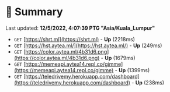 # 📖 Summary
Last updated: **12/5/2022, 4:07:39 PTG "Asia/Kuala_Lumpur"**

- `GET` [https://shrt.ml](https://shrt.ml) - **Up** (2218ms)
- `GET` [https://hst.aytea.ml/](https://hst.aytea.ml/) - **Up** (249ms)
- `GET` [https://color.aytea.ml/4b31d6.png](https://color.aytea.ml/4b31d6.png) - **Up** (1679ms)
- `GET` [https://memeapi.aytea14.repl.co/gimme](https://memeapi.aytea14.repl.co/gimme) - **Up** (1399ms)
- `GET` [https://teledrivemy.herokuapp.com/dashboard](https://teledrivemy.herokuapp.com/dashboard) - **Up** (238ms)
